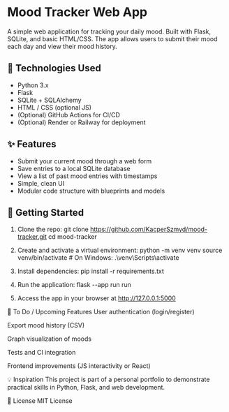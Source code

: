 # Mood Tracker Web App

A simple web application for tracking your daily mood. Built with Flask, SQLite, and basic HTML/CSS. The app allows users to submit their mood each day and view their mood history.

## 🔧 Technologies Used

- Python 3.x
- Flask
- SQLite + SQLAlchemy
- HTML / CSS (optional JS)
- (Optional) GitHub Actions for CI/CD
- (Optional) Render or Railway for deployment

## ✨ Features

- Submit your current mood through a web form
- Save entries to a local SQLite database
- View a list of past mood entries with timestamps
- Simple, clean UI
- Modular code structure with blueprints and models

## 🚀 Getting Started

1. Clone the repo:
   git clone https://github.com/KacperSzmyd/mood-tracker.git
   cd mood-tracker

2. Create and activate a virtual environment:
    python -m venv venv
    source venv/bin/activate  # On Windows: .\venv\Scripts\activate

3. Install dependencies:
    pip install -r requirements.txt

4. Run the application:
    flask --app run run

5. Access the app in your browser at http://127.0.0.1:5000


🧪 To Do / Upcoming Features
 User authentication (login/register)

 Export mood history (CSV)

 Graph visualization of moods

 Tests and CI integration

 Frontend improvements (JS interactivity or React)

💡 Inspiration
This project is part of a personal portfolio to demonstrate practical skills in Python, Flask, and web development.

📜 License
MIT License